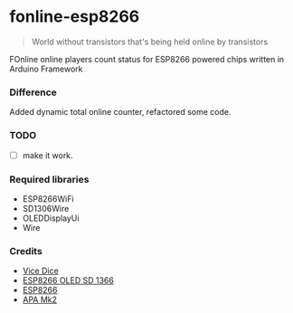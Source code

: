 # fonline-esp8266

> World without transistors that's being held online by transistors


FOnline online players count status for ESP8266 powered chips written in Arduino Framework

### Difference

Added dynamic total online counter, refactored some code.

###  TODO

- [ ] make it work.

### Required libraries

- ESP8266WiFi
- SD1306Wire
- OLEDDisplayUi
- Wire

### Credits
- [Vice Dice](https://github.com/ViceDice)
- [ESP8266 OLED SD 1366](https://github.com/ThingPulse/esp8266-oled-ssd1306)
- [ESP8266](https://github.com/esp8266/Arduino)
- [APA Mk2](https://github.com/APAmk2)
